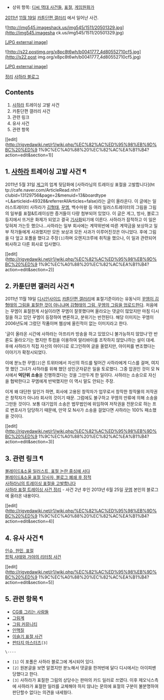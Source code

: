   * 상위 항목: [디씨 역대 사건들](%EB%94%94%EC%94%A8%20%EC%97%AD%EB%8C%80%20%EC%82%AC%EA%B1%B4%EB%93%A4.md), [표절](%ED%91%9C%EC%A0%88.md), [게임원화가](%EA%B2%8C%EC%9E%84%EC%9B%90%ED%99%94%EA%B0%80.md)  

[2011년](2011%EB%85%84.md) [11월 19일](11%EC%9B%94%2019%EC%9D%BC.md) [카툰단편 갤러리](%EC%B9%B4%ED%88%B0%EB%8B%A8%ED%8E%B8%20%EA%B0%A4%EB%9F%AC%EB%A6%AC.md)
에서 일어난 사건.  

![http://img545.imageshack.us/img545/1511/20501329.jpg](http://img545.imagesha
ck.us/img545/1511/20501329.jpg)

[[JPG external image]](http://img545.imageshack.us/img545/1511/20501329.jpg)

  

![http://s22.postimg.org/x8pc8t6wh/b0041777_4d80552710cf5.jpg](http://s22.post
img.org/x8pc8t6wh/b0041777_4d80552710cf5.jpg)

[[JPG external
image]](http://s22.postimg.org/x8pc8t6wh/b0041777_4d80552710cf5.jpg)

  
[정리](http://cfile29.uf.tistory.com/original/125177464ECB76F718E9B9) [사하라
블로그](http://zerohours.blog.me/)

## Contents

    

1. [사하라](%EC%82%AC%ED%95%98%EB%9D%BC#s-5.2.md) 트레이싱 고발 사건 
2. 카툰단편 갤러리 사건 
3. 관련 링크 
4. 유사 사건 
5. 관련 항목 

[[edit](http://rigvedawiki.net/r1/wiki.php/%EC%82%AC%ED%95%98%EB%9D%BC%20%ED%9
1%9C%EC%A0%88%20%EC%82%AC%EA%B1%B4?action=edit&section=1)]

## 1. [사하라](%EC%82%AC%ED%95%98%EB%9D%BC#s-5.2.md) 트레이싱 고발 사건 ¶

2011년 5월 31일 [게그](%EA%B2%8C%EA%B7%B8.md)의 업계 뒷담화에 [사하라님의 트레이싱 표절을 고발합니다](ht
tp://cafe.naver.com/ArticleRead.nhn?clubid=13129756&page=2&menuid=13&boardtype
=L&articleid=49328&referrerAllArticles=false)라는 글이 올라온다. 이 글에는 일러스트레이터 사하라가
[김형태](%EA%B9%80%ED%98%95%ED%83%9C.md), [꾸엠](%EA%BE%B8%EC%97%A0.md), 백수마왕
등 여러 일러스트레이터의 그림을 그림의 일부를 표절&트레이싱한 증거들이 다량 첨부되어 있었다. 이 글은 게그, 방사, 블로그 등지에서 뜨거운
화제가 되었고 결국 [기사화](http://www.inven.co.kr/webzine/news/?news=36108)되기에 이른다. 사하라가
잠적하고 이 일은 잊혀져 가는듯 했으나...사하라는 일부 회사에는 계약위반에 따른 계약금을 보상하고 일부 작가들에게 사과했지만 모든 보상과
모든 사과가 이루어진것은 아니었다. 후에 그림을 다 엎고 포폴을 했다고 주장`[1]`하며 오렌지크루에 취직을 했으나, 이 일과 관련되어
퇴사하고 다른 회사로 입사했다.

  

[[edit](http://rigvedawiki.net/r1/wiki.php/%EC%82%AC%ED%95%98%EB%9D%BC%20%ED%9
1%9C%EC%A0%88%20%EC%82%AC%EA%B1%B4?action=edit&section=2)]

## 2. 카툰단편 갤러리 사건 ¶

2011년 11월 19일
[디시인사이드](%EB%94%94%EC%8B%9C%EC%9D%B8%EC%82%AC%EC%9D%B4%EB%93%9C.md) [카툰단편 갤러리](%EC%B9%B4%ED%88%B0%EB%8B%A8%ED%8E%B8%20%EA%B0%A4%EB%9F%AC%EB%A6%AC.md)에
표절기준이라는 유동닉이 [꾸엠이 김형태의 그림을 표절한 것이 아니냐며 김형태의 그림, 꾸엠의 그림을
업로드한다](http://gall.dcinside.com/list.php?id=cartoon_s&no=121637&page=5&bbs=).
처음에는 꾸엠이 표절한게 사실이라면 꾸엠이 잘못했다며 올라오는 댓글이 많았지만 마침 디시질을 하고 있던 꾸엠이 등장하여 변론하고, 분위기는
반전된다. 해당 이미지는 꾸엠이 2006년도에 그렸던 작품이며 웹상에 올린적이 없는 이미지라고 한다. 

  

'글이 올라온 시간에 사하라는 아프리카 방송을 하고 있었으니 불가능하지 않았나'란 반론도 올라오기는 했지만 투컴을 이용하여 알리바이를
조작하지 않았나하는 설이 대세. 후에 사하라가 직접 자신의 아이디로 로그인하여 글을 올렸지만, 아이피를 변조했다는 이야기가 확정시되었다.

  

이에 분노한 꾸엠`[2]`은 트위터에서 자신의 하드를 털어간 사하라에게 디스를 걸며, 여지껏 했던 그녀가 사하라를 위해 했던 성인군자같은
일을 토로했다. 그중 압권인 것이 모 N사에서 **억단위 소송**을 진행하겠다는 것을 그만두게 한 일이다. 사하라는 소송으로 자신을
협박한다고 꾸엠에게 반박했지만 이 역시 말도 안되는 주장.

  

이게 왜 대단한 일인가 하면, 회사에 고용된 창작자가 업무로서 창작한 창작물의 저작권은 창작자가 아니라 회사의 것이기 때문. 그럼에도
불구하고 꾸엠의 만류에 의해 소송을 그만둔 것이다. 보통 대기업의 소송은 법무법인에 위임하여 저작권을 전문으로 하는 프로 변호사가 담당하기
때문에, 만약 모 N사가 소송을 걸었다면 사하라는 100% 패소했을 것이다.

  

[[edit](http://rigvedawiki.net/r1/wiki.php/%EC%82%AC%ED%95%98%EB%9D%BC%20%ED%9
1%9C%EC%A0%88%20%EC%82%AC%EA%B1%B4?action=edit&section=3)]

## 3. 관련 링크 ¶

[블레이드&소울 일러스트, 표절 논란 중심에
서다](http://www.gamefocus.co.kr/detail.php?number=6801)  
[블레이드&소울 표절 당사자, 블로그 폐쇄 후
잠적](http://www.gamefocus.co.kr/detail.php?number=6819&thread=22r02)  
[사하라님의 트레이싱 표절을 고발합니다](http://cafe.naver.com/ggcrew/49328)  
[사하라 표절 트레이싱 사건 정리](http://blog.naver.com/kkuem/110170812107) \- 사건 2년 후인
2013년 6월 25일 [꾸엠](%EA%BE%B8%EC%97%A0.md) 본인의 블로그에 올라온 내용이다.

  

[[edit](http://rigvedawiki.net/r1/wiki.php/%EC%82%AC%ED%95%98%EB%9D%BC%20%ED%9
1%9C%EC%A0%88%20%EC%82%AC%EA%B1%B4?action=edit&section=4)]

## 4. 유사 사건 ¶

[인슈, 한민, 표절](http://cafe.naver.com/bscomic/275713)  
[팝픽 사태와 가야의 리터칭 사건](http://qzc09.blog.me/100187548035)

  

[[edit](http://rigvedawiki.net/r1/wiki.php/%EC%82%AC%ED%95%98%EB%9D%BC%20%ED%9
1%9C%EC%A0%88%20%EC%82%AC%EA%B1%B4?action=edit&section=5)]

## 5. 관련 항목 ¶

  * [CG를 그리는 사람들](CG%EB%A5%BC%20%EA%B7%B8%EB%A6%AC%EB%8A%94%20%EC%82%AC%EB%9E%8C%EB%93%A4.md)
  * [그림계](%EA%B7%B8%EB%A6%BC%EA%B3%84.md)
  * [그림 커뮤니티](%EA%B7%B8%EB%A6%BC%20%EC%BB%A4%EB%AE%A4%EB%8B%88%ED%8B%B0.md)
  * [인맥질](%EC%9D%B8%EB%A7%A5%EC%A7%88.md)
  * [이슬기 표절 사건](%EC%9D%B4%EC%8A%AC%EA%B8%B0%20%ED%91%9C%EC%A0%88%20%EC%82%AC%EA%B1%B4.md)
  * [판타지 마스터즈](%ED%8C%90%ED%83%80%EC%A7%80%20%EB%A7%88%EC%8A%A4%ED%84%B0%EC%A6%88.md)`[3]`

`\----`

  * `[1]` 이 포폴은 사하라 블로그에 게시되어 있다.
  * `[2]` 원본글을 보면 알겠지만 분노해서 댓글을 한꺼번에 달다 디시에서는 아이피밴 당했다고 한다.
  * `[3]` 사하라가 표절한 그림의 상당수는 판마의 카드 일러로 쓰였다. 이후 제오닉스측에 사하라가 표절한 일러를 교체해야 하지 않냐는 문의에 표절의 구분이 불분명하여 판단할수 없다는 의견을 내세웠다.

